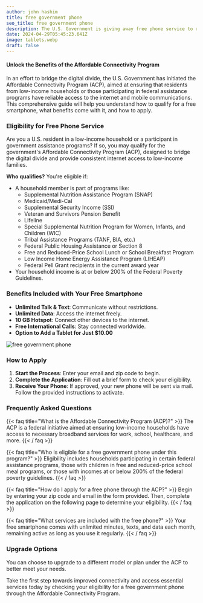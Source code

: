 ```yaml
---
author: john hashim
title: free government phone
seo_title: free government phone
description: The U.S. Government is giving away free phone service to residents that participate in government assistance programs or live in a low income household.
date: 2024-04-29T05:45:23.641Z
image: tablets.webp
draft: false
---
```


#### Unlock the Benefits of the Affordable Connectivity Program
In an effort to bridge the digital divide, the U.S. Government has initiated the Affordable Connectivity Program (ACP), aimed at ensuring that residents from low-income households or those participating in federal assistance programs have reliable access to the internet and mobile communications. This comprehensive guide will help you understand how to qualify for a free smartphone, what benefits come with it, and how to apply.

### **Eligibility for Free Phone Service**
Are you a U.S. resident in a low-income household or a participant in government assistance programs? If so, you may qualify for the government's Affordable Connectivity Program (ACP), designed to bridge the digital divide and provide consistent internet access to low-income families.

**Who qualifies?** You're eligible if:
- A household member is part of programs like:
  - Supplemental Nutrition Assistance Program (SNAP)
  - Medicaid/Medi-Cal
  - Supplemental Security Income (SSI)
  - Veteran and Survivors Pension Benefit
  - Lifeline
  - Special Supplemental Nutrition Program for Women, Infants, and Children (WIC)
  - Tribal Assistance Programs (TANF, BIA, etc.)
  - Federal Public Housing Assistance or Section 8
  - Free and Reduced-Price School Lunch or School Breakfast Program
  - Low Income Home Energy Assistance Program (LIHEAP)
  - Federal Pell Grant recipients in the current award year
- Your household income is at or below 200% of the Federal Poverty Guidelines.

### **Benefits Included with Your Free Smartphone**
- **Unlimited Talk & Text**: Communicate without restrictions.
- **Unlimited Data**: Access the internet freely.
- **10 GB Hotspot**: Connect other devices to the internet.
- **Free International Calls**: Stay connected worldwide.
- **Option to Add a Tablet for Just $10.00**

![free government phone](/articles/free-goverment-phones.png)

### **How to Apply**
1. **Start the Process**: Enter your email and zip code to begin.
2. **Complete the Application**: Fill out a brief form to check your eligibility.
3. **Receive Your Phone**: If approved, your new phone will be sent via mail. Follow the provided instructions to activate.

### **Frequently Asked Questions**

{{< faq title="What is the Affordable Connectivity Program (ACP)?" >}}
 The ACP is a federal initiative aimed at ensuring low-income households have access to necessary broadband services for work, school, healthcare, and more.
{{< / faq >}}


{{< faq title="Who is eligible for a free government phone under this program?" >}}
 Eligibility includes households participating in certain federal assistance programs, those with children in free and reduced-price school meal programs, or those with incomes at or below 200% of the federal poverty guidelines.
{{< / faq >}}


{{< faq title="How do I apply for a free phone through the ACP?" >}}
 Begin by entering your zip code and email in the form provided. Then, complete the application on the following page to determine your eligibility.
{{< / faq >}}

{{< faq title="What services are included with the free phone?" >}}
Your free smartphone comes with unlimited minutes, texts, and data each month, remaining active as long as you use it regularly.
{{< / faq >}}

### **Upgrade Options**
You can choose to upgrade to a different model or plan under the ACP to better meet your needs.

Take the first step towards improved connectivity and access essential services today by checking your eligibility for a free government phone through the Affordable Connectivity Program.